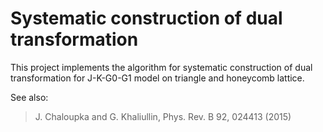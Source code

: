 # Systematic construction of dual transformation

This project implements the algorithm for systematic construction of dual 
transformation for J-K-G0-G1 model on triangle and honeycomb lattice.

See also:
> J. Chaloupka and G. Khaliullin, Phys. Rev. B 92, 024413 (2015)
